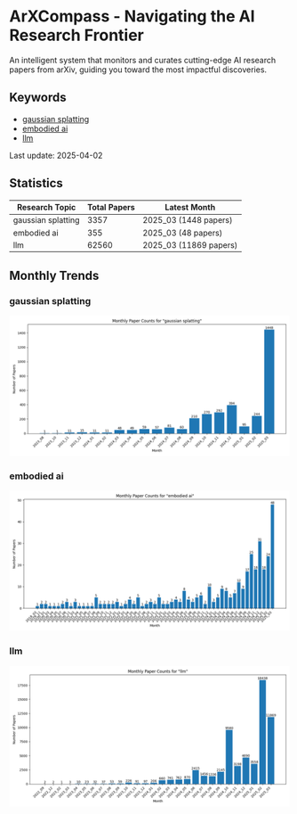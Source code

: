 # ArXCompass - Navigating the AI Research Frontier
An intelligent system that monitors and curates cutting-edge AI research papers from arXiv, guiding you toward the most impactful discoveries.

## Keywords

- [gaussian splatting](gaussian_splatting/)
- [embodied ai](embodied_ai/)
- [llm](llm/)

Last update: 2025-04-02

## Statistics

| Research Topic | Total Papers | Latest Month |
| --- | --- | --- |
| gaussian splatting | 3357 | 2025_03 (1448 papers) |
| embodied ai | 355 | 2025_03 (48 papers) |
| llm | 62560 | 2025_03 (11869 papers) |

## Monthly Trends

### gaussian splatting

![Monthly Paper Counts for gaussian splatting](gaussian_splatting/monthly_stats.png)

### embodied ai

![Monthly Paper Counts for embodied ai](embodied_ai/monthly_stats.png)

### llm

![Monthly Paper Counts for llm](llm/monthly_stats.png)

